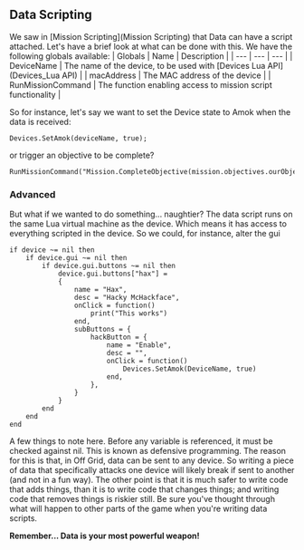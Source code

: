 ## Data Scripting
We saw in [Mission Scripting](Mission Scripting) that Data can have a script attached. Let's have a brief look at what can be done with this.
We have the following globals available:
| Globals | Name | Description |
| --- | --- | --- |
| DeviceName | The name of the device, to be used with [Devices Lua API](Devices_Lua API) |
| macAddress | The MAC address of the device |
| RunMissionCommand | The function enabling access to mission script functionality |

So for instance, let's say we want to set the Device state to Amok when the data is received:
```
Devices.SetAmok(deviceName, true);
```
or trigger an objective to be complete?
```
RunMissionCommand("Mission.CompleteObjective(mission.objectives.ourObjective)")
```
### Advanced
But what if we wanted to do something... naughtier?
The data script runs on the same Lua virtual machine as the device. Which means it has access to everything scripted in the device. So we could, for instance, alter the gui
```
if device ~= nil then
	if device.gui ~= nil then
		if device.gui.buttons ~= nil then
			device.gui.buttons["hax"] =
			{
				name = "Hax",
				desc = "Hacky McHackface",
		 		onClick = function()
		 			print("This works")
		 		end,
		 		subButtons = {
		 			hackButton = {
		 				name = "Enable",
						desc = "",
						onClick = function()
							Devices.SetAmok(DeviceName, true)
						end,
		 			},
				}
			}
		end
	end
end
```
A few things to note here. Before any variable is referenced, it must be checked against nil. This is known as defensive programming. The reason for this is that, in Off Grid, data can be sent to any device. So writing a piece of data that specifically attacks one device will likely break if sent to another (and not in a fun way). The other point is that it is much safer to write code that adds things, than it is to write code that changes things; and writing code that removes things is riskier still. Be sure you've thought through what will happen to other parts of the game when you're writing data scripts.

**Remember... Data is your most powerful weapon!**